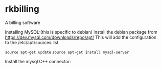 # rkbilling
A billing software


Installing MySQL:(this is specific to debian)
Install the debian package from  https://dev.mysql.com/downloads/repo/apt/
This will add the configuration to the /etc/apt/sources.list

`source apt-get update`
`source apt-get install mysql-server`

Install the mysql C++ connector:

